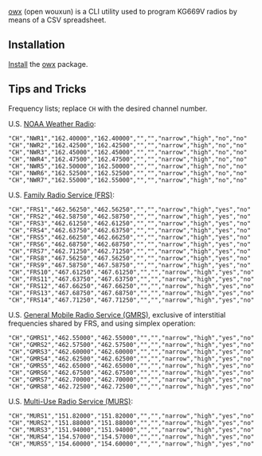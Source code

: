 [owx](http://owx.chmurka.net) (open wouxun) is a CLI utility used to program KG669V radios by means of a CSV spreadsheet.

## Installation

[Install](/index.php/Install "Install") the [owx](https://aur.archlinux.org/packages/owx/) package.

## Tips and Tricks

Frequency lists; replace `CH` with the desired channel number.

U.S. [NOAA Weather Radio](https://en.wikipedia.org/wiki/NOAA_Weather_Radio "wikipedia:NOAA Weather Radio"):

```
"CH","NWR1","162.40000","162.40000","","","narrow","high","no","no"
"CH","NWR2","162.42500","162.42500","","","narrow","high","no","no"
"CH","NWR3","162.45000","162.45000","","","narrow","high","no","no"
"CH","NWR4","162.47500","162.47500","","","narrow","high","no","no"
"CH","NWR5","162.50000","162.50000","","","narrow","high","no","no"
"CH","NWR6","162.52500","162.52500","","","narrow","high","no","no"
"CH","NWR7","162.55000","162.55000","","","narrow","high","no","no"
```

U.S. [Family Radio Service (FRS)](https://en.wikipedia.org/wiki/Family_Radio_Service "wikipedia:Family Radio Service"):

```
"CH","FRS1","462.56250","462.56250","","","narrow","high","yes","no"
"CH","FRS2","462.58750","462.58750","","","narrow","high","yes","no"
"CH","FRS3","462.61250","462.61250","","","narrow","high","yes","no"
"CH","FRS4","462.63750","462.63750","","","narrow","high","yes","no"
"CH","FRS5","462.66250","462.66250","","","narrow","high","yes","no"
"CH","FRS6","462.68750","462.68750","","","narrow","high","yes","no"
"CH","FRS7","462.71250","462.71250","","","narrow","high","yes","no"
"CH","FRS8","467.56250","467.56250","","","narrow","high","yes","no"
"CH","FRS9","467.58750","467.58750","","","narrow","high","yes","no"
"CH","FRS10","467.61250","467.61250","","","narrow","high","yes","no"
"CH","FRS11","467.63750","467.63750","","","narrow","high","yes","no"
"CH","FRS12","467.66250","467.66250","","","narrow","high","yes","no"
"CH","FRS13","467.68750","467.68750","","","narrow","high","yes","no"
"CH","FRS14","467.71250","467.71250","","","narrow","high","yes","no"
```

U.S. [General Mobile Radio Service (GMRS)](https://en.wikipedia.org/wiki/GMRS "wikipedia:GMRS"), exclusive of interstitial frequencies shared by FRS, and using simplex operation:

```
"CH","GMRS1","462.55000","462.55000","","","narrow","high","yes","no"
"CH","GMRS2","462.57500","462.57500","","","narrow","high","yes","no"
"CH","GMRS3","462.60000","462.60000","","","narrow","high","yes","no"
"CH","GMRS4","462.62500","462.62500","","","narrow","high","yes","no"
"CH","GMRS5","462.65000","462.65000","","","narrow","high","yes","no"
"CH","GMRS6","462.67500","462.67500","","","narrow","high","yes","no"
"CH","GMRS7","462.70000","462.70000","","","narrow","high","yes","no"
"CH","GMRS8","462.72500","462.72500","","","narrow","high","yes","no"
```

U.S. [Multi-Use Radio Service (MURS)](https://en.wikipedia.org/wiki/Multi-Use_Radio_Service "wikipedia:Multi-Use Radio Service"):

```
"CH","MURS1","151.82000","151.82000","","","narrow","high","yes","no"
"CH","MURS2","151.88000","151.88000","","","narrow","high","yes","no"
"CH","MURS3","151.94000","151.94000","","","narrow","high","yes","no"
"CH","MURS4","154.57000","154.57000","","","narrow","high","yes","no"
"CH","MURS5","154.60000","154.60000","","","narrow","high","yes","no"
```
